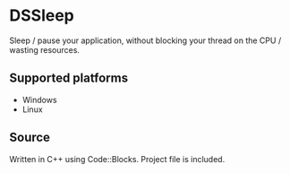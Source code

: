 # DSSleep

Sleep / pause your application, without blocking your thread on the CPU / wasting resources.

## Supported platforms
- Windows
- Linux

## Source
Written in C++ using Code::Blocks. Project file is included.